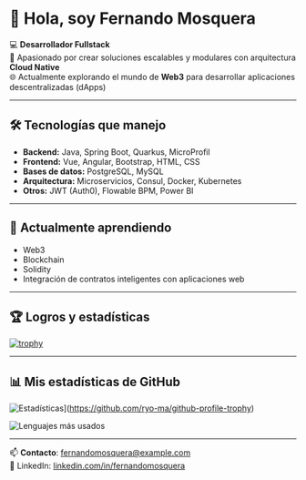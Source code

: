 # 👋 Hola, soy Fernando Mosquera

💻 **Desarrollador Fullstack**  
🚀 Apasionado por crear soluciones escalables y modulares con arquitectura **Cloud Native**  
🌐 Actualmente explorando el mundo de **Web3** para desarrollar aplicaciones descentralizadas (dApps)

---

## 🛠 Tecnologías que manejo
- **Backend:** Java, Spring Boot, Quarkus, MicroProfil
- **Frontend:** Vue, Angular, Bootstrap, HTML, CSS
- **Bases de datos:** PostgreSQL, MySQL
- **Arquitectura:** Microservicios, Consul, Docker, Kubernetes
- **Otros:** JWT (Auth0), Flowable BPM, Power BI

---

## 🌱 Actualmente aprendiendo
- Web3
- Blockchain
- Solidity
- Integración de contratos inteligentes con aplicaciones web

---

## 🏆 Logros y estadísticas
[![trophy](https://github-profile-trophy.vercel.app/?username=fercho-97&theme=onedark)](https://github.com/ryo-ma/github-profile-trophy)

---

## 📊 Mis estadísticas de GitHub
![Estadísticas](https://github-profile-trophy.vercel.app/?username=fercho-97&theme=onedark&title=MultiLanguage,Repositories,Experience,Commits)](https://github.com/ryo-ma/github-profile-trophy)

![Lenguajes más usados](https://github-readme-stats.vercel.app/api/top-langs/?username=fercho-97&layout=compact&theme=radical)

---

📫 **Contacto**: [fernandomosquera@example.com](mailto:luismosquera97@gmail.com)  
💼 LinkedIn: [linkedin.com/in/fernandomosquera](https://www.linkedin.com/in/fernando-mosquera-romero)
